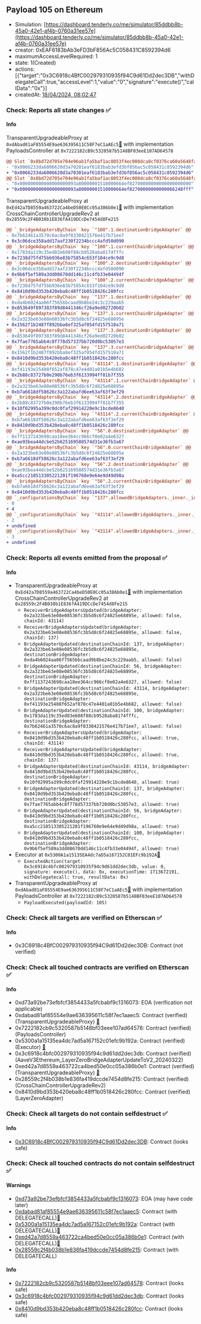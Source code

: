 ## Payload 105 on Ethereum

- Simulation: [https://dashboard.tenderly.co/me/simulator/85ddbb8b-45a0-42e1-af4b-0760a31ee57e](https://dashboard.tenderly.co/me/simulator/85ddbb8b-45a0-42e1-af4b-0760a31ee57e)
- creator: 0xEAF6183bAb3eFD3bF856Ac5C058431C8592394d6
- maximumAccessLevelRequired: 1
- state: 1(Created)
- actions: [{"target":"0x3C6918c4BfC002979310935f94C9d61Dd2dec3DB","withDelegateCall":true,"accessLevel":1,"value":"0","signature":"execute()","callData":"0x"}]
- createdAt: [18/04/2024, 08:02:47](https://etherscan.io/tx/0x4e22472b6584bac2022c846bf65d3bd5dffc991c4031716970a4bfc20ecbcb5f)

### Check: Reports all state changes :white_check_mark:

#### Info


TransparentUpgradeableProxy at `0xdAbad81aF85554E9ae636395611C58F7eC1aAEc5`[:ghost:](https://github.com/bgd-labs/aave-address-book "GovernanceV3Ethereum.PAYLOADS_CONTROLLER") with implementation PayloadsController at `0x7222182cB9c5320587b5148BF03eeE107AD64578`
```diff
@@ Slot `0x8bd72d705e704e96ab1fa5baf1ac8053f4ec008dca8cf0376ca60a5648fa9532` @@
- "0x0066233da6006620d3a70201eaf6183bab3efd3bf856ac5c058431c8592394d6"
+ "0x0066233da6006620d3a70301eaf6183bab3efd3bf856ac5c058431c8592394d6"
@@ Slot `0x8bd72d705e704e96ab1fa5baf1ac8053f4ec008dca8cf0376ca60a5648fa9533` @@
- "0x000000000000000000093a80000001518000664ef82700000000000000000000"
+ "0x000000000000000000093a80000001518000664ef82700000000000066248fff"
```

TransparentUpgradeableProxy at `0xEd42a7D8559a463722Ca4beD50E0Cc05a386b0e1`[:ghost:](https://github.com/bgd-labs/aave-address-book "GovernanceV3Ethereum.CROSS_CHAIN_CONTROLLER") with implementation CrossChainControllerUpgradeRev2 at `0x28559c2F4B038b1E836fA419DCcDe7454d8Fe215`
```diff
@@ `_bridgeAdaptersByChain` key `"100".1.destinationBridgeAdapter` @@
- 0x7b62461a3570c6ac8a9f8330421576e417b71ee7
+ 0x3c06dce358add17aaf230f2234bccc4afd50d090
@@ `_bridgeAdaptersByChain` key `"100".1.currentChainBridgeAdapter` @@
- 0x1783da119c35ed03e608f88cb9528aba8174fffc
+ 0x7238d75fd75bb936e83b75854c653f104ce9c9d8
@@ `_bridgeAdaptersByChain` key `"100".2.destinationBridgeAdapter` @@
- 0x3c06dce358add17aaf230f2234bccc4afd50d090
+ 0x9b6f5ef589a3dd08670dd146c11c4fb33e04494f
@@ `_bridgeAdaptersByChain` key `"100".2.currentChainBridgeAdapter` @@
- 0x7238d75fd75bb936e83b75854c653f104ce9c9d8
+ 0x8410d9bd353b420eba8c48ff1b0518426c280fcc
@@ `_bridgeAdaptersByChain` key `"137".1.destinationBridgeAdapter` @@
- 0xda4b6024aa06f7565bbcaad9b8be24c3c229aab5
+ 0x853649f897383f89d8441346cf26a9ed02720b02
@@ `_bridgeAdaptersByChain` key `"137".1.currentChainBridgeAdapter` @@
- 0x2a323be63e08e08536fc3b5d8c6f24825e68895e
+ 0x1562f1b2487f892bba8ef325af054fd157510a71
@@ `_bridgeAdaptersByChain` key `"137".3.destinationBridgeAdapter` @@
- 0x853649f897383f89d8441346cf26a9ed02720b02
+ 0x7fae7765abb4c8f778d57337bb720d0bc53057e3
@@ `_bridgeAdaptersByChain` key `"137".3.currentChainBridgeAdapter` @@
- 0x1562f1b2487f892bba8ef325af054fd157510a71
+ 0x8410d9bd353b420eba8c48ff1b0518426c280fcc
@@ `_bridgeAdaptersByChain` key `"43114".1.destinationBridgeAdapter` @@
- 0xf41193e25408f652af878c47e4401a01b5e4b682
+ 0x2b88c83727b0e290b76eb3f6133994ff81b7f355
@@ `_bridgeAdaptersByChain` key `"43114".1.currentChainBridgeAdapter` @@
- 0x2a323be63e08e08536fc3b5d8c6f24825e68895e
+ 0xb7a6618df58626c3a122abafd6ee63af63f3ef29
@@ `_bridgeAdaptersByChain` key `"43114".2.destinationBridgeAdapter` @@
- 0x2b88c83727b0e290b76eb3f6133994ff81b7f355
+ 0x10f02995a399c0dc0faf29914220e9c1bcde8640
@@ `_bridgeAdaptersByChain` key `"43114".2.currentChainBridgeAdapter` @@
- 0xb7a6618df58626c3a122abafd6ee63af63f3ef29
+ 0x8410d9bd353b420eba8c48ff1b0518426c280fcc
@@ `_bridgeAdaptersByChain` key `"56".0.destinationBridgeAdapter` @@
- 0xff1137243698caa18ee364cc966cf0e02a4e6327
+ 0xae93bea44dcbe52b625169588574d31e36fb3a67
@@ `_bridgeAdaptersByChain` key `"56".0.currentChainBridgeAdapter` @@
- 0x2a323be63e08e08536fc3b5d8c6f24825e68895e
+ 0xb7a6618df58626c3a122abafd6ee63af63f3ef29
@@ `_bridgeAdaptersByChain` key `"56".2.destinationBridgeAdapter` @@
- 0xae93bea44dcbe52b625169588574d31e36fb3a67
+ 0xa5cc218513305221201f196760e9e64e9d49d98a
@@ `_bridgeAdaptersByChain` key `"56".2.currentChainBridgeAdapter` @@
- 0xb7a6618df58626c3a122abafd6ee63af63f3ef29
+ 0x8410d9bd353b420eba8c48ff1b0518426c280fcc
@@ `_configurationsByChain` key `"137".allowedBridgeAdapters._inner._indexes.0x0000000000000000000000008410d9bd353b420eba8c48ff1b0518426c280fcc` @@
- 0
+ 4
@@ `_configurationsByChain` key `"43114".allowedBridgeAdapters._inner._indexes.0x0000000000000000000000002a323be63e08e08536fc3b5d8c6f24825e68895e` @@
- 2
+ undefined
@@ `_configurationsByChain` key `"43114".allowedBridgeAdapters._inner._indexes.0x000000000000000000000000b7a6618df58626c3a122abafd6ee63af63f3ef29` @@
- 3
+ undefined
```


### Check: Reports all events emitted from the proposal :white_check_mark:

#### Info

- TransparentUpgradeableProxy at `0xEd42a7D8559a463722Ca4beD50E0Cc05a386b0e1`[:ghost:](https://github.com/bgd-labs/aave-address-book "GovernanceV3Ethereum.CROSS_CHAIN_CONTROLLER") with implementation CrossChainControllerUpgradeRev2 at `0x28559c2F4B038b1E836fA419DCcDe7454d8Fe215`
  - `ReceiverBridgeAdaptersUpdated(bridgeAdapter: 0x2a323be63e08e08536fc3b5d8c6f24825e68895e, allowed: false, chainId: 43114)`
  - `ReceiverBridgeAdaptersUpdated(bridgeAdapter: 0x2a323be63e08e08536fc3b5d8c6f24825e68895e, allowed: false, chainId: 137)`
  - `BridgeAdapterUpdated(destinationChainId: 137, bridgeAdapter: 0x2a323be63e08e08536fc3b5d8c6f24825e68895e, destinationBridgeAdapter: 0xda4b6024aa06f7565bbcaad9b8be24c3c229aab5, allowed: false)`
  - `BridgeAdapterUpdated(destinationChainId: 56, bridgeAdapter: 0x2a323be63e08e08536fc3b5d8c6f24825e68895e, destinationBridgeAdapter: 0xff1137243698caa18ee364cc966cf0e02a4e6327, allowed: false)`
  - `BridgeAdapterUpdated(destinationChainId: 43114, bridgeAdapter: 0x2a323be63e08e08536fc3b5d8c6f24825e68895e, destinationBridgeAdapter: 0xf41193e25408f652af878c47e4401a01b5e4b682, allowed: false)`
  - `BridgeAdapterUpdated(destinationChainId: 100, bridgeAdapter: 0x1783da119c35ed03e608f88cb9528aba8174fffc, destinationBridgeAdapter: 0x7b62461a3570c6ac8a9f8330421576e417b71ee7, allowed: false)`
  - `ReceiverBridgeAdaptersUpdated(bridgeAdapter: 0x8410d9bd353b420eba8c48ff1b0518426c280fcc, allowed: true, chainId: 43114)`
  - `ReceiverBridgeAdaptersUpdated(bridgeAdapter: 0x8410d9bd353b420eba8c48ff1b0518426c280fcc, allowed: true, chainId: 137)`
  - `BridgeAdapterUpdated(destinationChainId: 43114, bridgeAdapter: 0x8410d9bd353b420eba8c48ff1b0518426c280fcc, destinationBridgeAdapter: 0x10f02995a399c0dc0faf29914220e9c1bcde8640, allowed: true)`
  - `BridgeAdapterUpdated(destinationChainId: 137, bridgeAdapter: 0x8410d9bd353b420eba8c48ff1b0518426c280fcc, destinationBridgeAdapter: 0x7fae7765abb4c8f778d57337bb720d0bc53057e3, allowed: true)`
  - `BridgeAdapterUpdated(destinationChainId: 56, bridgeAdapter: 0x8410d9bd353b420eba8c48ff1b0518426c280fcc, destinationBridgeAdapter: 0xa5cc218513305221201f196760e9e64e9d49d98a, allowed: true)`
  - `BridgeAdapterUpdated(destinationChainId: 100, bridgeAdapter: 0x8410d9bd353b420eba8c48ff1b0518426c280fcc, destinationBridgeAdapter: 0x9b6f5ef589a3dd08670dd146c11c4fb33e04494f, allowed: true)`
- Executor at `0x5300A1a15135EA4dc7aD5a167152C01EFc9b192A`[:ghost:](https://github.com/bgd-labs/aave-address-book "AaveV2Ethereum.POOL_ADMIN, AaveV2EthereumAMM.POOL_ADMIN, AaveV3Ethereum.ACL_ADMIN, GovernanceV3Ethereum.EXECUTOR_LVL_1")
  - `ExecutedAction(target: 0x3c6918c4bfc002979310935f94c9d61dd2dec3db, value: 0, signature: execute(), data: 0x, executionTime: 1713672191, withDelegatecall: true, resultData: 0x)`
- TransparentUpgradeableProxy at `0xdAbad81aF85554E9ae636395611C58F7eC1aAEc5`[:ghost:](https://github.com/bgd-labs/aave-address-book "GovernanceV3Ethereum.PAYLOADS_CONTROLLER") with implementation PayloadsController at `0x7222182cB9c5320587b5148BF03eeE107AD64578`
  - `PayloadExecuted(payloadId: 105)`

### Check: Check all targets are verified on Etherscan :white_check_mark:

#### Info

- 0x3C6918c4BfC002979310935f94C9d61Dd2dec3DB: Contract (not verified) 

### Check: Check all touched contracts are verified on Etherscan :white_check_mark:

#### Info

- 0xd73a92be73efbfcf3854433a5fcbabf9c1316073: EOA (verification not applicable)
- 0xdabad81af85554e9ae636395611c58f7ec1aaec5: Contract (verified) (TransparentUpgradeableProxy) [:ghost:](https://github.com/bgd-labs/aave-address-book "GovernanceV3Ethereum.PAYLOADS_CONTROLLER")
- 0x7222182cb9c5320587b5148bf03eee107ad64578: Contract (verified) (PayloadsController) 
- 0x5300a1a15135ea4dc7ad5a167152c01efc9b192a: Contract (verified) (Executor) [:ghost:](https://github.com/bgd-labs/aave-address-book "AaveV2Ethereum.POOL_ADMIN, AaveV2EthereumAMM.POOL_ADMIN, AaveV3Ethereum.ACL_ADMIN, GovernanceV3Ethereum.EXECUTOR_LVL_1")
- 0x3c6918c4bfc002979310935f94c9d61dd2dec3db: Contract (verified) (AaveV3Ethereum_LayerZeroBridgeAdapterUpdateToV2_20240322) 
- 0xed42a7d8559a463722ca4bed50e0cc05a386b0e1: Contract (verified) (TransparentUpgradeableProxy) [:ghost:](https://github.com/bgd-labs/aave-address-book "GovernanceV3Ethereum.CROSS_CHAIN_CONTROLLER")
- 0x28559c2f4b038b1e836fa419dccde7454d8fe215: Contract (verified) (CrossChainControllerUpgradeRev2) 
- 0x8410d9bd353b420eba8c48ff1b0518426c280fcc: Contract (verified) (LayerZeroAdapter) 

### Check: Check all targets do not contain selfdestruct :white_check_mark:

#### Info

- [0x3C6918c4BfC002979310935f94C9d61Dd2dec3DB](https://etherscan.io/address/0x3C6918c4BfC002979310935f94C9d61Dd2dec3DB): Contract (looks safe)

### Check: Check all touched contracts do not contain selfdestruct :white_check_mark:

#### Warnings

- [0xd73a92be73efbfcf3854433a5fcbabf9c1316073](https://etherscan.io/address/0xd73a92be73efbfcf3854433a5fcbabf9c1316073): EOA (may have code later)
- [0xdabad81af85554e9ae636395611c58f7ec1aaec5](https://etherscan.io/address/0xdabad81af85554e9ae636395611c58f7ec1aaec5): Contract (with DELEGATECALL)[:ghost:](https://github.com/bgd-labs/aave-address-book "GovernanceV3Ethereum.PAYLOADS_CONTROLLER")
- [0x5300a1a15135ea4dc7ad5a167152c01efc9b192a](https://etherscan.io/address/0x5300a1a15135ea4dc7ad5a167152c01efc9b192a): Contract (with DELEGATECALL)[:ghost:](https://github.com/bgd-labs/aave-address-book "AaveV2Ethereum.POOL_ADMIN, AaveV2EthereumAMM.POOL_ADMIN, AaveV3Ethereum.ACL_ADMIN, GovernanceV3Ethereum.EXECUTOR_LVL_1")
- [0xed42a7d8559a463722ca4bed50e0cc05a386b0e1](https://etherscan.io/address/0xed42a7d8559a463722ca4bed50e0cc05a386b0e1): Contract (with DELEGATECALL)[:ghost:](https://github.com/bgd-labs/aave-address-book "GovernanceV3Ethereum.CROSS_CHAIN_CONTROLLER")
- [0x28559c2f4b038b1e836fa419dccde7454d8fe215](https://etherscan.io/address/0x28559c2f4b038b1e836fa419dccde7454d8fe215): Contract (with DELEGATECALL)

#### Info

- [0x7222182cb9c5320587b5148bf03eee107ad64578](https://etherscan.io/address/0x7222182cb9c5320587b5148bf03eee107ad64578): Contract (looks safe)
- [0x3c6918c4bfc002979310935f94c9d61dd2dec3db](https://etherscan.io/address/0x3c6918c4bfc002979310935f94c9d61dd2dec3db): Contract (looks safe)
- [0x8410d9bd353b420eba8c48ff1b0518426c280fcc](https://etherscan.io/address/0x8410d9bd353b420eba8c48ff1b0518426c280fcc): Contract (looks safe)

